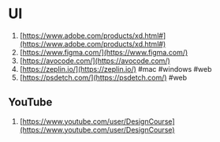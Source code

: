 # UI

1. [https://www.adobe.com/products/xd.html#](https://www.adobe.com/products/xd.html#)
2. [https://www.figma.com/](https://www.figma.com/)
3. [https://avocode.com/](https://avocode.com/)
4. [https://zeplin.io/](https://zeplin.io/) #mac #windows #web
5. [https://psdetch.com/](https://psdetch.com/) #web

## YouTube

1. [https://www.youtube.com/user/DesignCourse](https://www.youtube.com/user/DesignCourse)
